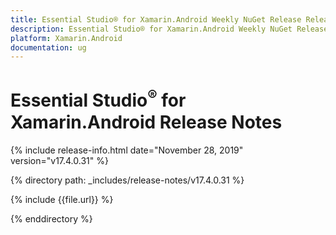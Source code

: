 ```yaml
---
title: Essential Studio® for Xamarin.Android Weekly NuGet Release Release Notes  
description: Essential Studio® for Xamarin.Android Weekly NuGet Release Release Notes  
platform: Xamarin.Android
documentation: ug
---
```


# Essential Studio<sup>®</sup> for Xamarin.Android  Release Notes  

{% include release-info.html date="November 28, 2019"  version="v17.4.0.31" %} 


{% directory path: _includes/release-notes/v17.4.0.31 %}

{% include {{file.url}} %}

{% enddirectory %}